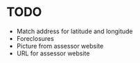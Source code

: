 TODO
====

* Match address for latitude and longitude
* Foreclosures
* Picture from assessor website
* URL for assessor website